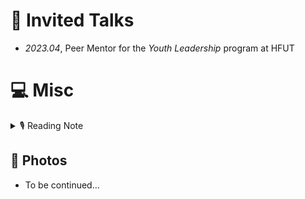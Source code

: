 # 💬 Invited Talks
- *2023.04*, Peer Mentor for the *Youth Leadership* program at HFUT

# 💻 Misc

<details>
<summary>🎙 Reading Note</summary>
<pre><code>
11/2024 多年之后呢，我会不会想起，多年之前我站在这里，对着这个路灯想这些虚无的东西呢？ 多年之后呢，这间宿舍是谁来住，有没有人站在窗边看到这个路灯呢，他会不会想到，有位学长失眠的时候，站在窗边，凝望这个路灯呢。 -- 摘抄
02/2024 悲欢离合总无情，一任阶前，点滴到天明。 -- 《虞美人 听雨》
06/2023 况是青春日将暮，桃花乱落如红雨。 -- 《将进酒》
05/2023 姬轩辕：仙长寿数悠长，千百年在您眼中，不过弹指一挥间。那您又何妨坐卧云端，静观尘寰三千年，替我等看一看，百代之后，人族究竟会去往何方。广成子：这红尘三千年，我已看过。甚是感佩，甚是欣慰。（黄帝立为天子十九年，令行天下，闻广成子在于空同之上，故往见之。） -- 《庄子·外篇·在宥》、《古剑奇谭三》
05/2023 愿我人族，于此魂梦江海、万古河山之间，星火世传，奋飞不辍。 -- 《古剑奇谭三》
11/2022 还君明珠双泪垂，恨不相逢未嫁时。 -- 《节妇吟·寄东平李司空师道》
04/2021 身处命运的漩涡，耗尽心力去争取那些可能本就是稀松平常的东西，每次转折都显得那么的身不由己。 -- 《黄国平 博士学位论文致谢》
07/2020 他说他一直在研究我的灵魂，结果发现其中空虚无物。他说我实际上没有灵魂，没有丝毫人性，没有人任何一条在人类灵魂中占神圣地位的道德原则，所有这些都与我格格不入。--  《局外人》
08/2020 起初/你拉我一起看雨/大雨里百鬼夜行/我们混在其中/比鬼还高兴/  后来/我拉你一起生活/过很多人的日子/写出来/很难写得浪漫/  比如我昨晚喝了大酒/今天你熬了蟹粥/起初/我喝了两碗/后来/你告诉我/这正是九月开始的方式  -- 《这正是九月开始的方式》
06/2020 昔有西陵脚夫为人担酒，失足破其瓮。念无以偿，痴坐伫想曰：“得是梦便好。”一寒士乡试中式，方赴鹿鸣宴，恍然犹意未真，自啮其臂曰：“莫是梦否？”一梦耳，惟恐其非梦，又惟恐其是梦，其为痴人则一也。 《陶庵梦忆序》
11/2019 愿为江水，与君重逢。 -- 《命运 文在寅自传》
</code></pre>
</details>

## 🎥 Photos
- To be continued…
